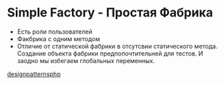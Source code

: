 # Simple Factory - Простая Фабрика

* Есть роли пользователей
* Факбрика с одним методом
* Отличие от статической фабрики в отсутсвии статического метода. 
Создание объекта фабрики предпопочтительней для тестов. 
И заодно мы избегаем глобальных переменных.

[designpatternsphp](https://designpatternsphp.readthedocs.io/ru/latest/Creational/SimpleFactory/README.html)
   

